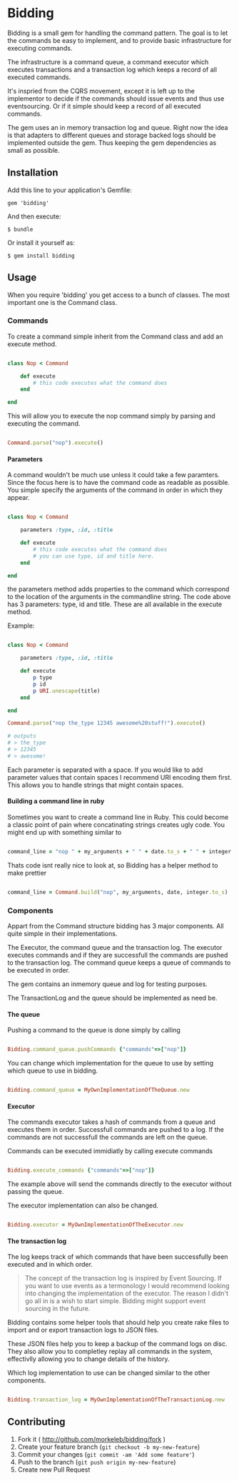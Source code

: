 # Bidding

Bidding is a small gem for handling the command pattern.
The goal is to let the commands be easy to implement, and to provide basic infrastructure for executing commands.

The infrastructure is a command queue, a command executor which executes transactions and a transaction log which keeps a record of all executed commands.

It's inspried from the CQRS movement, except it is left up to the implementor to decide if the commands should issue events and thus use eventsourcing.
Or if it simple should keep a record of all executed commands.

The gem uses an in memory transaction log and queue. Right now the idea is that adapters to different queues and storage backed logs should be implemented outside the gem.
Thus keeping the gem dependencies as small as possible.

## Installation

Add this line to your application's Gemfile:

    gem 'bidding'

And then execute:

    $ bundle

Or install it yourself as:

    $ gem install bidding

## Usage

When you require 'bidding' you get access to a bunch of classes.
The most important one is the Command class.

### Commands
To create a command simple inherit from the Command class and add an execute method.

```ruby

class Nop < Command

	def execute 
		# this code executes what the command does
	end

end

```

This will allow you to execute the nop command simply by parsing and executing the command.


```ruby

Command.parse("nop").execute()

```

#### Parameters

A command wouldn't be much use unless it could take a few paramters. Since the focus here is to have the command code as readable as possible.
You simple specify the arguments of the command in order in which they appear.

```ruby

class Nop < Command

	parameters :type, :id, :title

	def execute 
		# this code executes what the command does
		# you can use type, id and title here.
	end

end

```

the parameters method adds properties to the command which correspond to the location of the arguments in the commandline string.
The code above has 3 parameters: type, id and title. These are all available in the execute method.

Example:

```ruby

class Nop < Command

	parameters :type, :id, :title

	def execute 
		p type
		p id
		p URI.unescape(title)
	end

end

Command.parse("nop the_type 12345 awesome%20stuff!").execute()

# outputs
# > the_type
# > 12345
# > awesome!

```

Each parameter is separated with a space. If you would like to add parameter values that contain spaces I recommend URI encoding them first.
This allows you to handle strings that might contain spaces.

#### Building a command line in ruby

Sometimes you want to create a command line in Ruby. This could become a classic point of pain where concatinating strings creates ugly code.
You might end up with something similar to

```ruby

command_line = "nop " + my_arguments + " " + date.to_s + " " + integer.to_s

```
Thats code isnt really nice to look at, so Bidding has a helper method to make prettier

```ruby

command_line = Command.build("nop", my_arguments, date, integer.to_s)

```

### Components

Appart from the Command structure bidding has 3 major components. All quite simple in their implementations.

The Executor, the command queue and the transaction log.
The executor executes commands and if they are successfull the commands are pushed to the transaction log. The command queue keeps a queue of commands to be executed in order.

The gem contains an inmemory queue and log for testing purposes.

The TransactionLog and the queue should be implemented as need be.

#### The queue

Pushing a command to the queue is done simply by calling

```ruby

Bidding.command_queue.pushCommands {"commands"=>["nop"]}

```

You can change which implementation for the queue to use by setting which queue to use in bidding.


```ruby

Bidding.command_queue = MyOwnImplementationOfTheQueue.new

```

#### Executor

The commands executor takes a hash of commands from a queue and executes them in order. Successfull commands are pushed to a log.
If the commands are not successfull the commands are left on the queue.

Commands can be executed immidiatly by calling execute commands


```ruby

Bidding.execute_commands {"commands"=>["nop"]}

```

The example above will send the commands directly to the executor without passing the queue.

The executor implementation can also be changed.

```ruby

Bidding.executor = MyOwnImplementationOfTheExecutor.new

```

#### The transaction log

The log keeps track of which commands that have been successfully been executed and in which order.

> The concept of the transaction log is inspired by Event Sourcing. If you want to use events as a termonology I would recommend looking into changing the implementation of the executor. The reason I didn't go all in is a wish to start simple. Bidding might support event sourcing in the future.

Bidding contains some helper tools that should help you create rake files to import and or export transaction logs to JSON files.

These JSON files help you to keep a backup of the command logs on disc. They also allow you to completley replay all commands in the system, effectivlly allowing you to change details of the history.

Which log implementation to use can be changed similar to the other components.


```ruby

Bidding.transaction_log = MyOwnImplementationOfTheTransactionLog.new

```

## Contributing

1. Fork it ( http://github.com/morkeleb/bidding/fork )
2. Create your feature branch (`git checkout -b my-new-feature`)
3. Commit your changes (`git commit -am 'Add some feature'`)
4. Push to the branch (`git push origin my-new-feature`)
5. Create new Pull Request
